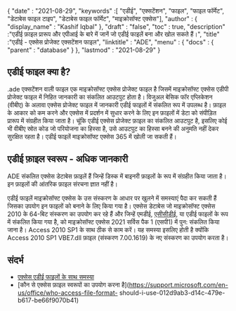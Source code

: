 {
  "date" : "2021-08-29",
  "keywords" :[ "एडीई", "एक्सटेंशन", "फाइल", "फाइल फॉर्मेट", "डेटाबेस फाइल टाइप", "डेटाबेस फाइल फॉर्मेट", "माइक्रोसॉफ्ट एक्सेस"],
  "author" : {
    "display_name" : "Kashif Iqbal"
},
  "draft" : "false",
  "toc" : true,
  "description" :"एडीई फ़ाइल प्रारूप और एपीआई के बारे में जानें जो एडीई फाइलें बना और खोल सकते हैं।",
  "title" :"एडीई - एक्सेस प्रोजेक्ट एक्सटेंशन फाइल",
  "linktitle" : "ADE",
  "menu" : {
    "docs" : {
      "parent" : "database"
}
},
  "lastmod" : "2021-08-29"
}

## एडीई फाइल क्या है?

.ade एक्सटेंशन वाली फाइल एक माइक्रोसॉफ्ट एक्सेस प्रोजेक्ट फाइल है जिसमें माइक्रोसॉफ्ट एक्सेस एडीपी प्रोजेक्ट फाइल में निहित जानकारी का संकलित आउटपुट होता है। विजुअल बेसिक फॉर एप्लिकेशन (वीबीए) के अलावा एक्सेस प्रोजेक्ट फाइल में जानकारी एडीई फाइलों में संकलित रूप में उपलब्ध है। फ़ाइल के आकार को कम करने और एक्सेस में प्रदर्शन में सुधार करने के लिए इन फ़ाइलों में डेटा को संपीड़ित प्रारूप में संग्रहीत किया जाता है। चूंकि एडीई एक्सेस प्रोजेक्ट फ़ाइल का संकलित आउटपुट है, इसलिए कोई भी वीबीए स्रोत कोड जो परियोजना का हिस्सा है, उसे आउटपुट का हिस्सा बनने की अनुमति नहीं देकर सुरक्षित रहता है। एडीई फाइलें माइक्रोसॉफ्ट एक्सेस 365 में खोली जा सकती हैं।

## एडीई फ़ाइल स्वरूप - अधिक जानकारी

ADE संकलित एक्सेस डेटाबेस फ़ाइलें हैं जिन्हें डिस्क में बाइनरी फ़ाइलों के रूप में संग्रहीत किया जाता है। इन फ़ाइलों की आंतरिक फ़ाइल संरचना ज्ञात नहीं है।

एडीई फाइलें माइक्रोसॉफ्ट एक्सेस के उस संस्करण के आधार पर खुलने में समस्याएं पैदा कर सकती हैं जिसका उपयोग इन फाइलों को बनाने के लिए किया गया है। एक्सेस डेटाबेस जो माइक्रोसॉफ्ट एक्सेस 2010 के 64-बिट संस्करण का उपयोग कर रहे हैं और जिन्हें एमडीई, [एसीसीडीई](/hi/डेटाबेस/एसीसीडी/), या एडीई फाइलों के रूप में संकलित किया गया है, को माइक्रोसॉफ्ट एक्सेस 2021 सर्विस पैक 1 (एसपी1) में पुन: संकलित किया जाना है। Access 2010 SP1 के साथ ठीक से काम करें। यह समस्या इसलिए होती है क्योंकि Access 2010 SP1 VBE7.dll फ़ाइल (संस्करण 7.00.1619) के नए संस्करण का उपयोग करता है।

## संदर्भ

* [एक्सेस एडीई फाइलों के साथ समस्या](https://learn.microsoft.com/en-us/office/troubleshoot/access/error-run-compiled-mde-accde-ade)
* [कौन से एक्सेस फ़ाइल स्वरूपों का उपयोग करना है](https://support.microsoft.com/en-us/office/who-access-file-format- should-i-use-012d9ab3-d14c-479e-b617-be66f9070b41)

